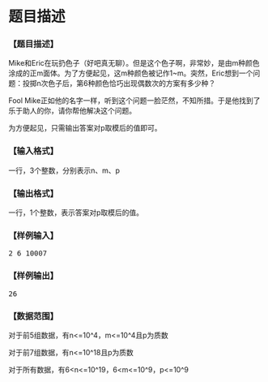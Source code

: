 # 题目描述


<h3>
【题目描述】
</h3>
<p>
Mike和Eric在玩扔色子（好吧真无聊）。但是这个色子啊，非常妙，是由m种颜色涂成的正m面体。为了方便起见，这m种颜色被记作1~m。突然，Eric想到一个问题：投掷n次色子后，第6种颜色恰巧出现偶数次的方案有多少种？
</p>
<p>
Fool Mike正如他的名字一样，听到这个问题一脸茫然，不知所措。于是他找到了乐于助人的你，请你帮他解决这个问题。
</p>
<p>
为方便起见，只需输出答案对p取模后的值即可。
</p>
<h3>
【输入格式】
</h3>
<p>
一行，3个整数，分别表示n、m、p
</p>
<h3>
【输出格式】
</h3>
<p>
一行，1个整数，表示答案对p取模后的值。
</p>
<h3>
【样例输入】
</h3>
<pre>2 6 10007</pre>
<h3>
【样例输出】
</h3>
<pre>26</pre>
<h3>
【数据范围】
</h3>
<p>
对于前5组数据，有n&lt;=10^4，m&lt;=10^4且p为质数
</p>
<p>
对于前7组数据，有n&lt;=10^18且p为质数
</p>
<p>
对于所有数据，有6&lt;n&lt;=10^19，6&lt;m&lt;=10^9，p&lt;=10^9
</p>
